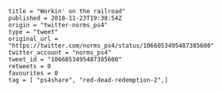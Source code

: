 ```
title = "Workin' on the railroad"
published = 2018-11-23T19:38:54Z
origin = "twitter-norms_ps4"
type = "tweet"
original_url = "https://twitter.com/norms_ps4/status/1066053495487385600"
twitter_account = "norms_ps4"
tweet_id = "1066053495487385600"
retweets = 0
favourites = 0
tag = [ "ps4share", "red-dead-redemption-2",]
```

<p class='image'><img src='https://mnf.m17s.net/2018/11/23/DstiAJoWsAA6Pwr.jpg' alt=''></p>

